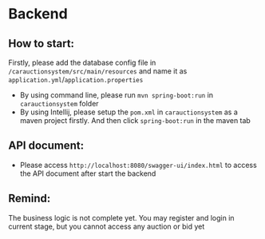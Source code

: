 # Backend
How to start:
- 
Firstly, please add the database config file in `/carauctionsystem/src/main/resources` and name it as `application.yml`/`application.properties`
- By using command line, please run `mvn spring-boot:run` in `carauctionsystem` folder
- By using Intellij, please setup the `pom.xml` in `carauctionsystem` as a maven project firstly. And then click `spring-boot:run` in the maven tab

API document:
- 
- Please access `http://localhost:8080/swagger-ui/index.html` to access the API document after start the backend

Remind:
- 
The business logic is not complete yet. You may register and login in current stage, but you cannot access any auction or bid yet
